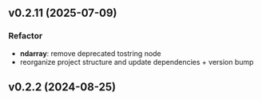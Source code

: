 ## v0.2.11 (2025-07-09)

### Refactor

- **ndarray**: remove deprecated tostring node
- reorganize project structure and update dependencies + version bump

## v0.2.2 (2024-08-25)
